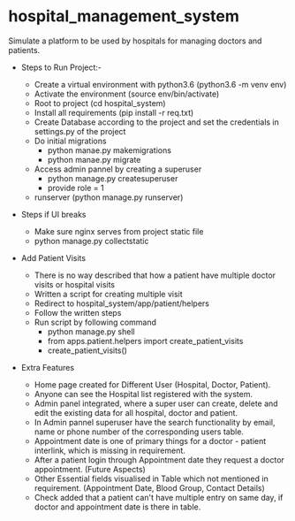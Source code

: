 # hospital_management_system
Simulate a platform to be used by hospitals for managing doctors and patients.


* Steps to Run Project:-
  - Create a virtual environment with python3.6 (python3.6 -m venv env)
  - Activate the environment (source env/bin/activate)
  - Root to project (cd hospital_system)
  - Install all requirements (pip install -r req.txt)
  - Create Database according to the project and set the credentials in settings.py of the project
  - Do initial migrations
       - python manae.py makemigrations
       - python manae.py migrate
  - Access admin pannel by creating a superuser
       - python manage.py createsuperuser 
       - provide role = 1
  - runserver (python manage.py runserver)
 
* Steps if UI breaks
  - Make sure nginx serves from project static file
  - python manage.py collectstatic

* Add Patient Visits
  - There is no way described that how a patient have multiple doctor visits or hospital visits
  - Written a script for creating multiple visit
  - Redirect to hospital_system/app/patient/helpers
  - Follow the written steps 
  - Run script by following command
       - python manage.py shell
       - from apps.patient.helpers import create_patient_visits
       - create_patient_visits()
       
* Extra Features
  - Home page created for Different User (Hospital, Doctor, Patient).
  - Anyone can see the Hospital list registered with the system.
  - Admin panel integrated, where a super user can create, delete and edit the existing data for all hospital, doctor and patient.
  - In Admin pannel superuser have the search functionality by email, name or phone number of the corresponding users table.
  - Appointment date is one of primary things for a doctor - patient interlink, which is missing in requirement.
  - After a patient login through Appointment date they request a doctor appointment. (Future Aspects)
  - Other Essential fields visualised in Table which not mentioned in requirement. (Appointment Date, Blood Group, Contact Details) 
  - Check added that a patient can't have multiple entry on same day, if doctor and appointment date is there in table.
